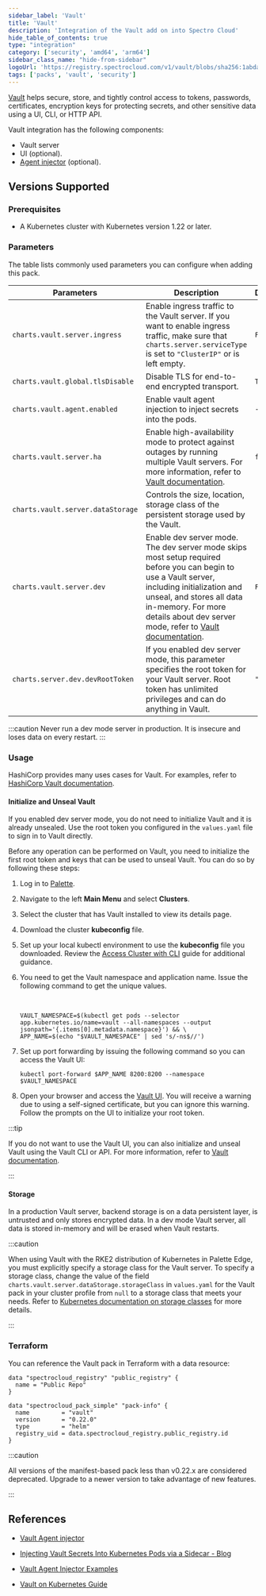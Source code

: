 ```yaml
---
sidebar_label: 'Vault'
title: 'Vault'
description: 'Integration of the Vault add on into Spectro Cloud'
hide_table_of_contents: true
type: "integration"
category: ['security', 'amd64', 'arm64']
sidebar_class_name: "hide-from-sidebar"
logoUrl: 'https://registry.spectrocloud.com/v1/vault/blobs/sha256:1abda0173be1fd4ddfeccd2ff15089edd38a25e433ad7bb562a770d92992c7af?type=image/png'
tags: ['packs', 'vault', 'security']
---
```


[Vault](https://www.vaultproject.io/) helps secure, store, and tightly control access to tokens, passwords, certificates, encryption keys for protecting secrets, and other sensitive data using a UI, CLI, or HTTP API.

Vault integration has the following components:

* Vault server
* UI (optional).
* [Agent injector](https://www.vaultproject.io/docs/platform/k8s/injector/) (optional).

## Versions Supported

<Tabs queryString="versions">

<TabItem label="0.22.x" value="0.22.x">

### Prerequisites

- A Kubernetes cluster with Kubernetes version 1.22 or later.

### Parameters

The table lists commonly used parameters you can configure when adding this pack.

| Parameters | Description | Default |
-------------|-------------|---------|
|`charts.vault.server.ingress` | Enable ingress traffic to the Vault server. If you want to enable ingress traffic, make sure that `charts.server.serviceType` is set to `"ClusterIP"` or is left empty. | `False` |
|`charts.vault.global.tlsDisable` | Disable TLS for end-to-end encrypted transport. | `True` |
|`charts.vault.agent.enabled` | Enable vault agent injection to inject secrets into the pods. | `-` |
|`charts.vault.server.ha` | Enable high-availability mode to protect against outages by running multiple Vault servers. For more information, refer to [Vault documentation](https://developer.hashicorp.com/vault/docs/internals/high-availability). |  `false` |
|`charts.vault.server.dataStorage`| Controls the size, location, storage class of the persistent storage used by the Vault. | |
|`charts.vault.server.dev` | Enable dev server mode. The dev server mode skips most setup required before you can begin to use a Vault server, including initialization and unseal, and stores all data in-memory. For more details about dev server mode, refer to [Vault documentation](https://developer.hashicorp.com/vault/docs/concepts/dev-server). | `False` |  
|`charts.server.dev.devRootToken` | If you enabled dev server mode, this parameter specifies the root token for your Vault server. Root token has unlimited privileges and can do anything in Vault. | `"root"` |

:::caution
Never run a dev mode server in production. It is insecure and loses data on every restart. 
:::

### Usage

HashiCorp provides many uses cases for Vault. For examples, refer to [HashiCorp Vault documentation](https://developer.hashicorp.com/vault/docs/use-cases). 


#### Initialize and Unseal Vault

If you enabled dev server mode, you do not need to initialize Vault and it is already unsealed. Use the root token you configured in the `values.yaml` file to sign in to Vault directly.

Before any operation can be performed on Vault, you need to initialize the first root token and keys that can be used to unseal Vault.
You can do so by following these steps:

1. Log in to [Palette](https://console.spectrocloud.com).

2. Navigate to the left **Main Menu** and select **Clusters**.

3. Select the cluster that has Vault installed to view its details page.

4. Download the cluster **kubeconfig** file. 

5. Set up your local kubectl environment to use the **kubeconfig** file you downloaded. Review the [Access Cluster with CLI](../clusters/cluster-management/palette-webctl.md) guide for additional guidance. 

6. You need to get the Vault namespace and application name. Issue the following command to get the unique values.

    <br />

    ```shell
    VAULT_NAMESPACE=$(kubectl get pods --selector app.kubernetes.io/name=vault --all-namespaces --output jsonpath='{.items[0].metadata.namespace}') && \
    APP_NAME=$(echo "$VAULT_NAMESPACE" | sed 's/-ns$//')
    ```

7. Set up port forwarding by issuing the following command so you can access the Vault UI:

    ```
    kubectl port-forward $APP_NAME 8200:8200 --namespace $VAULT_NAMESPACE
    ```

8. Open your browser and access the [Vault UI](https://localhost:8200/ui). You will receive a warning due to using a self-signed certificate, but you can ignore this warning. Follow the prompts on the UI to initialize your root token.

:::tip

If you do not want to use the Vault UI, you can also initialize and unseal Vault using the Vault CLI or API. For more information, refer to [Vault documentation](https://developer.hashicorp.com/vault/docs/platform/k8s/helm/run#initialize-and-unseal-vault).  

:::

#### Storage

In a production Vault server, backend storage is on a data persistent layer, is untrusted and only stores encrypted data. In a dev mode Vault server, all data is stored in-memory and will be erased when Vault restarts. 

:::caution

When using Vault with the RKE2 distribution of Kubernetes in Palette Edge, you must explicitly specify a storage class for the Vault server. To specify a storage class, change the value of the field  `charts.vault.server.dataStorage.storageClass` in `values.yaml` for the Vault pack in your cluster profile from `null` to a storage class that meets your needs. Refer to [Kubernetes documentation on storage classes](https://kubernetes.io/docs/concepts/storage/storage-classes/) for more details. 

:::


### Terraform

You can reference the Vault pack in Terraform with a data resource:

```hcl
data "spectrocloud_registry" "public_registry" {
  name = "Public Repo"
}

data "spectrocloud_pack_simple" "pack-info" {
  name         = "vault"
  version      = "0.22.0"
  type         = "helm"
  registry_uid = data.spectrocloud_registry.public_registry.id
}
```

</TabItem>

<TabItem label="Deprecated" value="Deprecated">

:::caution

All versions of the manifest-based pack less than v0.22.x are considered deprecated. Upgrade to a newer version to take advantage of new features.

:::

</TabItem>

</Tabs>



## References

- [Vault Agent injector](https://www.vaultproject.io/docs/platform/k8s/injector/)


- [Injecting Vault Secrets Into Kubernetes Pods via a Sidecar - Blog](https://www.hashicorp.com/blog/injecting-vault-secrets-into-kubernetes-pods-via-a-sidecar/)


- [Vault Agent Injector Examples](https://www.vaultproject.io/docs/platform/k8s/injector/examples/)


- [Vault on Kubernetes Guide](https://www.vaultproject.io/docs/platform/k8s/helm/run)
